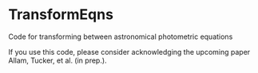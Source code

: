 # TransformEqns
Code for transforming between astronomical photometric equations

 If you use this code, please consider acknowledging the upcoming paper Allam, Tucker, et al. (in prep.). 
 
